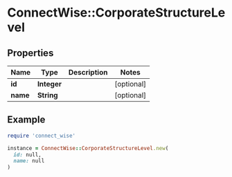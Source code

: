 # ConnectWise::CorporateStructureLevel

## Properties

| Name | Type | Description | Notes |
| ---- | ---- | ----------- | ----- |
| **id** | **Integer** |  | [optional] |
| **name** | **String** |  | [optional] |

## Example

```ruby
require 'connect_wise'

instance = ConnectWise::CorporateStructureLevel.new(
  id: null,
  name: null
)
```

